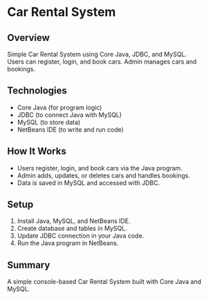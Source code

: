 # Car Rental System
## Overview
Simple Car Rental System using Core Java, JDBC, and MySQL.  
Users can register, login, and book cars. Admin manages cars and bookings.

## Technologies

- Core Java (for program logic)  
- JDBC (to connect Java with MySQL)  
- MySQL (to store data)  
- NetBeans IDE (to write and run code)

## How It Works

- Users register, login, and book cars via the Java program.  
- Admin adds, updates, or deletes cars and handles bookings.  
- Data is saved in MySQL and accessed with JDBC.

## Setup

1. Install Java, MySQL, and NetBeans IDE.  
2. Create database and tables in MySQL.  
3. Update JDBC connection in your Java code.  
4. Run the Java program in NetBeans.
   
## Summary
A simple console-based Car Rental System built with Core Java and MySQL.

